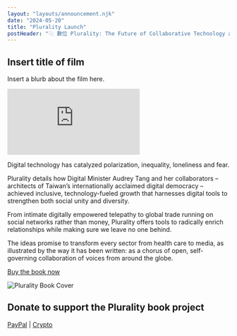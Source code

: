 ```yaml
---
layout: "layouts/announcement.njk"
date: "2024-05-20"
title: "Plurality Launch"
postHeader: "⿻ 數位 Plurality: The Future of Collaborative Technology and Democracy"
---
```


## Insert title of film

Insert a blurb about the film here.

<div class="html">
<div class="mt-4 mb-8">
    <div class="events_youtube-container">
        <iframe
            src="https://www.youtube.com/embed/uZzbX1ubvnY"
            title="YouTube video player"
            frameborder="0"
            allow="accelerometer; autoplay; encrypted-media; gyroscope; picture-in-picture"
            allowfullscreen
        ></iframe>
    </div>
</div>
</div>

Digital technology has catalyzed polarization, inequality, loneliness and fear.

Plurality details how Digital Minister Audrey Tang and her collaborators – architects of Taiwan’s internationally acclaimed digital democracy – achieved inclusive, technology-fueled growth that harnesses digital tools to strengthen both social unity and diversity.

From intimate digitally empowered telepathy to global trade running on social networks rather than money, Plurality offers tools to radically enrich relationships while making sure we leave no one behind.

The ideas promise to transform every sector from health care to media, as illustrated by the way it has been written: as a chorus of open, self-governing collaboration of voices from around the globe.

[Buy the book now](https://www.amazon.com/%E6%95%B8%E4%BD%8D-Plurality-Collaborative-Technology-Democracy/dp/B0D24N776G/ref=tmm_pap_swatch_0?_encoding=UTF8&dib_tag=se&dib=eyJ2IjoiMSJ9.j84bPYcz0FzKEHMLnKQHKA.V3voZ0tU0VN39LKsjpeGuGUECbJSHuhmENFXc9sVO24&qid=1714080633&sr=8-1)

![Plurality Book Cover](/images/announcements/plurality-book-cover.png)

## Donate to support the Plurality book project

[PayPal](https://www.paypal.com/donate/?hosted_button_id=3Q6BS9ZA595ZS) | [Crypto](https://commerce.coinbase.com/checkout/aab4f708-439b-47ac-a68b-adf0613747bd)